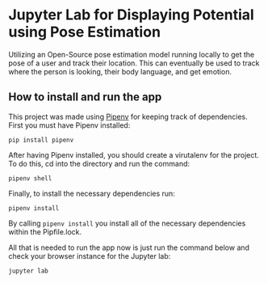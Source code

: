 # Jupyter Lab for Displaying Potential using Pose Estimation
Utilizing an Open-Source pose estimation model running locally to get the pose of a user and track their location.
This can eventually be used to track where the person is looking, their body language, and get emotion.

## How to install and run the app
This project was made using [Pipenv](https://github.com/pypa/pipenv) for keeping track of dependencies. First you must have Pipenv installed:
```
pip install pipenv
```
After having Pipenv installed, you should create a virutalenv for the project. To do this, cd into the directory and run the command:
```
pipenv shell
```
Finally, to install the necessary dependencies run:
```
pipenv install
```
By calling ```pipenv install``` you install all of the necessary dependencies within the Pipfile.lock.

All that is needed to run the app now is just run the command below and check your browser instance for the Jupyter lab:
```
jupyter lab
```


